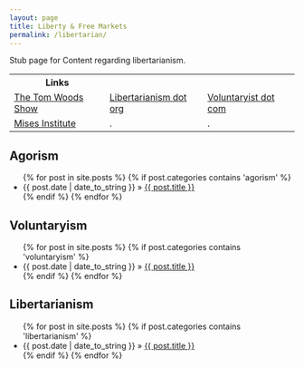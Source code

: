 ```yaml
---
layout: page
title: Liberty & Free Markets
permalink: /libertarian/
---
```


Stub page for Content regarding libertarianism.

<table>
<tr colalign=center colspan=3><th>Links</th></tr>
<tr><td><a href=http://tomwoods.com/ target=_blank>The Tom Woods Show</a></td><td><a href=http://www.libertarianism.org/ target=_blank>Libertarianism dot org</a></td><td><a href=http://voluntaryist.com/ target=_blank>Voluntaryist dot com</a></td></tr>
<tr><td><a href=https://mises.org/ target=_blank>Mises Institute</a></td><td>.</td><td>.</td></tr>
</table>

<h2>Agorism</h2>
<ul class="posts">
{% for post in site.posts %}
    {% if post.categories contains 'agorism' %}
        <li><span>{{ post.date | date_to_string }}</span> &raquo; <a href="{{ BASE_PATH }}{{ post.url }}">{{ post.title }}</a></li>
    {% endif %}
{% endfor %}
</ul>
<h2>Voluntaryism</h2>
<ul class="posts">
{% for post in site.posts %}
    {% if post.categories contains 'voluntaryism' %}
        <li><span>{{ post.date | date_to_string }}</span> &raquo; <a href="{{ BASE_PATH }}{{ post.url }}">{{ post.title }}</a></li>
    {% endif %}
{% endfor %}
</ul>
<h2>Libertarianism</h2>
<ul class="posts">
{% for post in site.posts %}
    {% if post.categories contains 'libertarianism' %}
        <li><span>{{ post.date | date_to_string }}</span> &raquo; <a href="{{ BASE_PATH }}{{ post.url }}">{{ post.title }}</a></li>
    {% endif %}
{% endfor %}
</ul>